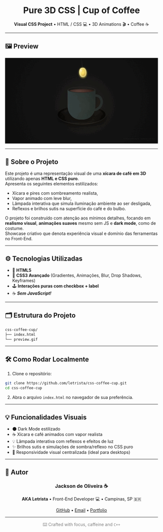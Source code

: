 
<h1 align="center">Pure 3D CSS | Cup of Coffee</h1>
<p align="center">
  <b>Visual CSS Project</b> • HTML / CSS 💻 • 3D Animations 🎬 • Coffee ☕
</p>

---

## 🖼️ Preview

<p align="center">
  <img src="https://github.com/letrista/css-coffee-cup/blob/main/preview.gif" alt="Preview do Projeto" width="700"/>
</p>

---

## 🧠 Sobre o Projeto

Este projeto é uma representação visual de uma **xícara de café em 3D** utilizando apenas **HTML e CSS puro**.  
Apresenta os seguintes elementos estilizados:
- Xícara e pires com sombreamento realista,
- Vapor animado com leve blur,
- Lâmpada interativa que simula iluminação ambiente ao ser desligada,
- Reflexos e brilhos sutis na superfície do café e do bulbo.

O projeto foi construído com atenção aos mínimos detalhes, focando em **realismo visual**, **animações suaves** mesmo sem JS e **dark mode**, como de costume.  
Showcase criativo que denota experiência visual e domínio das ferramentas no Front-End.

---

## ⚙️ Tecnologias Utilizadas

- 🧠 **HTML5**  
- 🎨 **CSS3 Avançado** (Gradientes, Animações, Blur, Drop Shadows, Keyframes)
- 🕹️ **Interações puras com checkbox + label**
- ☕ ***Sem JavaScript!***

---

## 🗂️ Estrutura do Projeto

```
css-coffee-cup/
├── index.html
└── preview.gif
```

---

## 🛠️ Como Rodar Localmente

1. Clone o repositório:

```bash
git clone https://github.com/letrista/css-coffee-cup.git
cd css-coffee-cup
```

2. Abra o arquivo `index.html` no navegador de sua preferência.

---

## 💡 Funcionalidades Visuais

- 🌑 Dark Mode estilizado  
- ☕ Xícara e café animados com vapor realista  
- 💡 Lâmpada interativa com reflexos e efeitos de luz  
- ✨ Brilhos sutis e simulações de sombra/reflexo no CSS puro  
- 🎯 Responsividade visual centralizada (ideal para desktops)

---

## 🧠 Autor

<h3 align="center">Jackson de Oliveira ☕</h3>
<p align="center">
  <b>AKA Letrista</b> • Front-End Developer 💻 • Campinas, SP 🇧🇷
</p>

<p align="center">
  <a href="https://github.com/letrista">GitHub</a> • 
  <a href="mailto:jacksonndeoliveira@gmail.com">Email</a> • 
  <a href="https://letristadev.web.app">Portfolio</a>
</p>

---

<p align="center" style="color: gray">
  ⌨️ Crafted with focus, caffeine and <code>C++</code>
</p>
